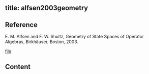 title: alfsen2003geometry
---
## Reference

E. M. Alfsen and F. W. Shultz, Geometry of State Spaces of Operator Algebras, Birkhäuser, Boston, 2003.

[file](alfsen2003geometry/file.pdf)

 
## Content



